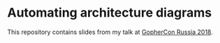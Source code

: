 # Automating architecture diagrams

This repository contains slides from my talk at [GopherCon Russia 2018](https://www.gophercon-russia.ru/en).

